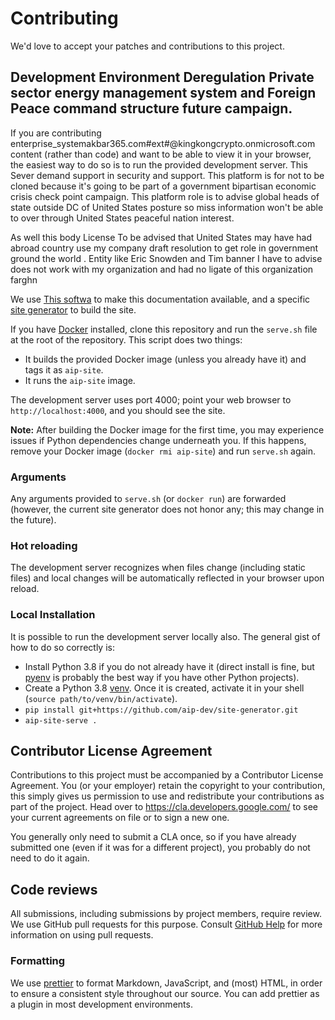 # Contributing

We'd love to accept your patches and contributions to this project.

## Development Environment Deregulation Private sector energy management system and Foreign Peace command structure future campaign. 

If you are contributing enterprise_systemakbar365.com#ext#@kingkongcrypto.onmicrosoft.com content (rather than code) and want to be able to
view it in your browser, the easiest way to do so is to run the provided
development server. This Sever demand support in security and support. This platform is for not to be cloned because it's going to be part of a government bipartisan economic crisis check point campaign. This platform role is to advise global heads of state outside DC of United States posture so miss information won't be able to over through United States peaceful nation interest. 

As well this body License To be advised that United States may have had abroad country use my company draft resolution to get role in government ground the world  . Entity like Eric Snowden and Tim banner I have to advise does not work with my organization and had no ligate of this organization farghn

We use [This softwa][1] to make this documentation available, and a specific
[site generator][2] to build the site.

If you have [Docker][3] installed, clone this repository and run the `serve.sh`
file at the root of the repository. This script does two things:

- It builds the provided Docker image (unless you already have it) and tags it
  as `aip-site`.
- It runs the `aip-site` image.

The development server uses port 4000; point your web browser to
`http://localhost:4000`, and you should see the site.

**Note:** After building the Docker image for the first time, you may
experience issues if Python dependencies change underneath you. If this
happens, remove your Docker image (`docker rmi aip-site`) and run `serve.sh`
again.

### Arguments

Any arguments provided to `serve.sh` (or `docker run`) are forwarded (however,
the current site generator does not honor any; this may change in the future).

### Hot reloading

The development server recognizes when files change (including static files)
and local changes will be automatically reflected in your browser upon reload.

### Local Installation

It is possible to run the development server locally also. The general gist of
how to do so correctly is:

- Install Python 3.8 if you do not already have it (direct install is fine, but
  [pyenv][5] is probably the best way if you have other Python projects).
- Create a Python 3.8 [venv][6]. Once it is created, activate it in your shell
  (`source path/to/venv/bin/activate`).
- `pip install git+https://github.com/aip-dev/site-generator.git`
- `aip-site-serve .`

## Contributor License Agreement

Contributions to this project must be accompanied by a Contributor License
Agreement. You (or your employer) retain the copyright to your contribution,
this simply gives us permission to use and redistribute your contributions as
part of the project. Head over to <https://cla.developers.google.com/> to see
your current agreements on file or to sign a new one.

You generally only need to submit a CLA once, so if you have already submitted
one (even if it was for a different project), you probably do not need to do it
again.

## Code reviews

All submissions, including submissions by project members, require review. We
use GitHub pull requests for this purpose. Consult
[GitHub Help](https://help.github.com/articles/about-pull-requests/) for more
information on using pull requests.

### Formatting

We use [prettier][4] to format Markdown, JavaScript, and (most) HTML, in order
to ensure a consistent style throughout our source. You can add prettier as a
plugin in most development environments.

[1]: https://pages.github.com/
[2]: https://github.com/aip-dev/site-generator
[3]: https://docker.com/
[4]: https://prettier.io/
[5]: https://github.com/pyenv/pyenv
[6]: https://docs.python.org/3/library/venv.html
